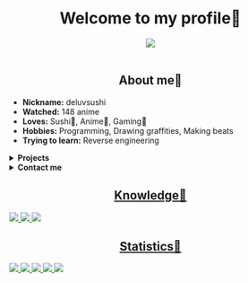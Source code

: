 <body>
	<h1 align="center"> Welcome to my profile🍺 </h1>
	<div align="center">
		<img src="https://thumbs.gfycat.com/SpitefulFocusedDogwoodclubgall-max-1mb.gif">
	</div>
	<br>
	<div>
		<h2 align="center"> About me🍪 </h2>
		<ul>
			<li><b>Nickname:</b> deluvsushi </li>
			<li><b>Watched:</b> 148 anime </li>
			<li><b>Loves:</b> Sushi🍣, Anime🍿, Gaming👾 </li>
			<li><b>Hobbies:</b> Programming, Drawing graffities, Making beats </li>
			<li><b>Trying to learn:</b> Reverse engineering </li>
		</ul>
	</div>
	<details>
		<summary><b>Projects</b></summary>
		<p align="center">Wrappers</p>
		<table>
			<tr>
				<th>Name</th>
				<th>Description</th>
			</tr>
			<tr>
				<td>
					<img src="https://wa1.narvii.com/static/img/amino-logo-white.svg" height="25px">
					<a href="https://github.com/deluvsushi/AminoLab"> AminoLab </a>
				</td>
				<td> Web-API for aminoapps social network </td>
			</tr>
			<tr>
				<td>
					<img src="https://anilibria.app/res/icons/ic_anilibria_white.svg", height="25px">
					<a href="https://github.com/deluvsushi/Anilibria.py"> Anilibria.py </a>
				</td>
				<td> Web-API for russian anime website www.anilibria.tv </td>
			</tr>
			<tr>
				<td>
					<img src="https://sun9-64.userapi.com/s/v1/ig2/RygOXt5VE0TbLePu6FeuPPyzS0BOo3ouTUrxeaSsLagXi1hGC7cLfkWtn7yQAM9zaaJImPmzYK5VJIl8z-B7mEFP.jpg?size=837x837&quality=96&crop=0,0,837,837&ava=1" height="25px">
					<a href="https://github.com/deluvsushi/Remanga.py"> Remanga.py </a>
				</td>
				<td> Web-API for reading manga russian website https://remanga.org </td>
			</tr>
			<tr>
				<td>
					<img src="https://sun9-66.userapi.com/s/v1/if1/Yaj0rTAS--iQS0Cf_b4Wv3mbHwkjYLRG6MbbwzKqVbg5mL79CHtSJe5OzFm1rTDLKcdfYRxJ.jpg?size=220x220&quality=96&type=album" height="25px">
					<a href="https://github.com/deluvsushi/RandStuff.py"> RandStuff.py </a>
				</td>
				<td> Web-API for randomstuff generating russian website https://randstuff.ru </td>
			<tr>
				<td>
					<img src="https://camo.githubusercontent.com/fa9addb6cfa56c10defce2309b5fcfdedb19b5b77b26616efce22afb8228cc24/68747470733a2f2f692e6962622e636f2f6250637a4331672f313633363937373132343038312e6a7067", height="25px">
					<a href="https://github.com/deluvsushi/AuthorToday.py"> AuthorToday.py </a> 
				</td>
				<td> Web-API for reading books russian website https://author.today/ </td>
			</tr>
			<tr>
				<td>
					<img src="https://pbs.twimg.com/profile_images/1126922506286325761/x4T2PAkG_400x400.png" height="25px">
					<a href="https://github.com/deluvsushi/amino.py"> amino.py </a>
				</td>
				<td> Mobile-API for aminoapps social network </td>
			</tr>
			<tr>
				<td>
					<img src="https://www.projz.com/static/media/header-logo.b22c965b.webp" height="25px">
					<a href="https://github.com/deluvsushi/ProjectZ.py"> ProjectZ.py </a>
				</td>
				<td> Mobile-API for ProjectZ social network </td>				     
			</tr>
			<tr>
				<td>
					<img src="https://www.freepnglogos.com/uploads/discord-logo-png/discord-logo-logodownload-download-logotipos-1.png" height="25px">
					<a href="https://github.com/deluvsushi/Discord_user.py"> Discord_user.py </a>
				</td>
				<td> UserBot-API for Discord social network </td>
			</tr>
			<tr>
				<td>
					<img src="https://play-lh.googleusercontent.com/xBMmaATox_2z_rb76UCJjh89iWITz6Ivqq4FyguM6bpi7429suZHIoB-exrAAJkyrQ" height="25px">
					<a href="https://github.com/deluvsushi/checkersonline.py"> checkersonline.py </a>
				</td>
				<td> Mobile-API for checkersonline mobile game </td>
			</tr>
			<tr>
				<td>
					<img src="https://play-lh.googleusercontent.com/TQDa6xjLfzjRV_MtTOsGYHaxEpJ7A5WvEYj7hmTx6bB0Jj6H2tSWiB-cVVT0LDXEaDDP" height="25px">
					<a href="https://github.com/deluvsushi/101online.py"> 101online.py </a>
				</td>
				<td> Mobile-API for 101online mobile game </td>
			</tr>
			<tr>
				<td>
					<img src="https://anixart.tv/images/logo.svg" height="25px">
					<a href="https://github.com/deluvsushi/anixart.py"> anixart.py </a>
				</td>
				<td> Mobile-API for anixart anime app </td>
			</tr>
			<tr>
				<td>
					<img src="https://play-lh.googleusercontent.com/UGqSCx96rFlYX_P8YIzUBUo9g-q1J1Ba_dV1z0cxdBhWOmxZQODsPCDT7AQky7lBZA" height="25px">
					<a href="https://github.com/deluvsushi/hackchat.py"> hackchat.py </a>
				</td>
				<td> Web-API for hack.chat chatrooms website </td>
			</tr>
			<tr>
				<td>
					<img src="https://notalone.tv/images/logo.png" height="25px">
					<a href="https://github.com/deluvsushi/NotAlone.py"> NotAlone.py </a>
				</td>
				<td> Web-API for https://notalone.tv website </td>
			</tr>
			<tr>
				<td>
					<img src="https://upload.wikimedia.org/wikipedia/commons/thumb/4/4e/VK_Compact_Logo.svg/768px-VK_Compact_Logo.svg.png" height="25px">
					<a href="https://github.com/deluvsushi/vk_audio.py"> vk_audio.py </a>
				</td>
				<td> Audio-API for vkontakte social network </td>
			</tr>
			<tr>
				<td>
					<img src="https://drrr.com/apple-touch-icon.png" height="25px">
					<a href="https://github.com/deluvsushi/drrr.py"> drrr.py </a>
				</td>
				<td> Web-API for drrr.com durarara dollars chatroom </td>
			</tr>
			<tr>
				<td>
					<img src="https://is3-ssl.mzstatic.com/image/thumb/Purple116/v4/3c/ee/7a/3cee7af2-2aeb-49b3-4713-b2e8601e9dc3/source/512x512bb.jpg" height="25px">
					<a href="https://github.com/deluvsushi/zervo.py"> zervo.py </a>
				</td>
				<td> Mobile-API for zervo anime roleplay social network </td>
			</tr>
			<tr>
				<td>
					<img src="https://play-lh.googleusercontent.com/HLpUkrTbePb7ygvmF4_3EZdsPMx7gH8USs5wGqSShjnUvsYBv0OxpgyMBhy_xDN0POWM=s200-rw" height="25px">
					<a href="https://github.com/deluvsushi/bgmonline.py"> bgmonline.py </a>
				</td>
				<td> Mobile-API for backgammononline mobile game </td>
			</tr>
			<tr>
				<td>
					<img src="https://upload.wikimedia.org/wikipedia/commons/thumb/4/4e/VK_Compact_Logo.svg/768px-VK_Compact_Logo.svg.png" height="25px">
					<a href="https://github.com/deluvsushi/vk_user.py"> vk_user.py </a>
				</td>
				<td> UserBot-API for vkontakte social network </td>
			</tr>
			<tr>
				<td>
					<img src="https://mcsrvstat.us/img/minecraft.png" height="25px">
					<a href="https://github.com/deluvsushi/mcsrvstat.py"> mcsrvstat.py </a>
				</td>
				<td> Web-API for mcsrvstat.us website to get info about minecraft server's </td>
			</tr>
			<tr>
				<td>
					<img src="https://capture.chat/static/assets/logo.png" height="25px">
					<a href="https://github.com/deluvsushi/capture.py"> capture.py </a>
				</td>
				<td> Mobile-API for capture social network </td>
			</tr>
			<tr>
				<td>
					<img src="https://campfire.moe/logo512.png" height="25px">
					<a href="https://github.com/deluvsushi/campfire.py"> campfire.py </a>
				</td>
				<td> Web-API for campfire social network based on campfire.moe website </td>
			</tr>
			<tr>
				<td>
					<img src="https://waifu.im/favicon.ico" height="25px">
					<a href="https://github.com/deluvsushi/waifu_im.py"> waifu_im.py </a>
				</td>
				<td> Web-API for waifu.im website for getting waifu pictures from an archive of over 4000 images and multiple tags </td>
			</tr>
			<tr>
				<td>
					<img src="https://gdbrowser.com/assets/coin.png" height="25px">
					<a href="https://github.com/deluvsushi/gdbrowser.py"> gdbrowser.py </a>
				</td>
				<td> Web-API for gdbrowser.com website that lets you browse all of Geometry Dash's online features </td>
			</tr>
			<tr>
				<td>
					<img src="https://crafatar.com/logo.png" height="25px">
					<a href="https://github.com/deluvsushi/crafatar.py"> crafatar.py </a>
				</td>
				<td> Web-API for crafatar.com website that serves Minecraft avatars based on the skin for use in external applications </td>
			</tr>
			<tr>
				<td>
					<img src="https://tetr.io/res/logo.png" height="25px">
					<a href="https://github.com/deluvsushi/tetr_io.py"> tetr_io.py </a>
				</td>
				<td> Web-API for tetr.io website TETRA CHANNEL REST-API </td>
			</tr>
			<tr>
				<td>
					<img src="https://lolz.guru/public/2017/lzt_logo.png" height="25px">
					<a href="https://github.com/deluvsushi/lolzteam.py"> lolzteam.py </a>
				</td>
				<td> Web-API for lolz.guru social engineering forum </td>
			</tr>
			<tr>
				<td>
					<img src="https://img.guerrillamail.com/4/6/f/46f9fd8911b3a915c1fec119e9062d00.png" height="25px">
					<a href="https://github.com/deluvsushi/guerrillamail.py"> guerrillamail.py </a>
				</td>
				<td> Web-API for guerrillamail.com disposable temporary email address website </td>
			</tr>
			<tr>
				<td>
					<img src="https://pixelencounter.com/android-chrome-512x512.png" height="25px">
					<a href="https://github.com/deluvsushi/pixelencounter.py"> pixelencounter.py </a>
				</td>
				<td> Web-API for pixelencounter.com website that generates randomly generated pixel monsters & planets </td>
			</tr>
			<tr>
				<td>
					<img src="https://www.chess.com/bundles/web/images/brand/chesscom_pawn.b51896bf.png" height="25px">
					<a href="https://github.com/deluvsushi/chess_com.py"> chess_com.py </a>
				</td>
				<td> Web-API for chess.com that created to get player data, game data, and clubs/tournaments information </td>
			</tr>
			<tr>
				<td>
					<img src="https://grustnogram.ru/_nuxt/img/logo.57cb97e.svg" height="25px">
					<a href="https://github.com/deluvsushi/grustnogram.py"> grustnogram.py </a>
				</td>
				<td> Mobile-API for grustnogram social network </td>
			</tr>
			<tr>
				<td>
					<img src="https://services.garmin.com/appsLibraryBusinessServices_v0/rest/apps/c7c2f609-3290-417a-a2b3-30b80ef78f2a/icon/1ee1fcf3-7e16-4bb0-b949-0418df7378ec" height="25px">
					<a href="https://github.com/deluvsushi/icndb.py"> icndb.py </a>
				</td>
				<td> Web-API for icndb.com website with jokes about chucknorris </td>
			</tr>
			<tr>
				<td colspan="5" style="text-align:right">Total = 31</td>
			</tr>
		</table>
	</details>
	<details>
		<summary><b>Contact me</b></summary>
		<p align="center"><a href="https://t.me/FFuckEmWeBaLL" target="_blank"><img src="https://img.shields.io/badge/@FFuckEmWeBaLL-2CA5E0?style=for-the-badge&logo=telegram&logoColor=white"></p>
		<p align="center"><a href="https://youtube.com/channel/UCfr0xeEmrOs1j9y5TvNyMgg" target="_blank"><img src="https://img.shields.io/badge/deluvsushi-%23FF0000.svg?style=for-the-badge&logo=YouTube&logoColor=white"></p>
		<p align="center"><a href="https://vk.com/skeletonic" target="_blank"><img src="https://img.shields.io/badge/@skeletonic-597da3?style=for-the-badge&logo=vk&logoColor=white"></p>
	</details>
	<div>
		<h2 align="center"> Knowledge🍻 </h2>
		<img src="https://img.shields.io/badge/html5-%23E34F26.svg?style=for-the-badge&logo=html5&logoColor=white">
		<img src="https://img.shields.io/badge/python-3670A0?style=for-the-badge&logo=python&logoColor=ffdd54">
		<img src="https://img.shields.io/badge/markdown-%23000000.svg?style=for-the-badge&logo=markdown&logoColor=white">
	</div>
	<div>
		<h2 align="center"> Statistics🍖 </h2>
		<img src="https://github-readme-streak-stats.herokuapp.com/?user=deluvsushi&theme=dark&hide_border=true">
		<img src="https://github-readme-stats.vercel.app/api?username=deluvsushi&show_icons=true&theme=dark&hide_border=true">
		<img src="https://github-readme-stats.vercel.app/api/top-langs/?username=deluvsushi&theme=dark&hide_border=true">
		<img src="https://github-profile-trophy.vercel.app/?username=deluvsushi&no-frame=true&no-bg=true&theme=juicyfresh">
		<img src="https://komarev.com/ghpvc/?username=deluvsushi&color=000000&style=plastic&label=viewers">
	</div>
</body>
